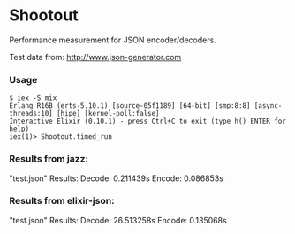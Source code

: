 # Shootout

Performance measurement for JSON encoder/decoders.

Test data from: http://www.json-generator.com

### Usage

	$ iex -S mix
	Erlang R16B (erts-5.10.1) [source-05f1189] [64-bit] [smp:8:8] [async-threads:10] [hipe] [kernel-poll:false]
	Interactive Elixir (0.10.1) - press Ctrl+C to exit (type h() ENTER for help)
	iex(1)> Shootout.timed_run

### Results from jazz:

"test.json" Results: Decode: 0.211439s Encode: 0.086853s

### Results from elixir-json:

"test.json" Results: Decode: 26.513258s Encode: 0.135068s